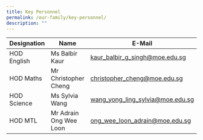```yaml
---
title: Key Personnel
permalink: /our-family/key-personnel/
description: ""
---
```

|Designation | Name | E-Mail |
| -------- | -------- | -------- |
| HOD English     | Ms Balbir Kaur     | kaur_balbir_g_singh@moe.edu.sg     |
| HOD Maths | Mr Christopher Cheng | christopher_cheng@moe.edu.sg
| HOD Science | Ms Sylvia Wang | wang_yong_ling_sylvia@moe.edu.sg
| HOD MTL | Mr Adrain Ong Wee Loon | ong_wee_loon_adrain@moe.edu.sg